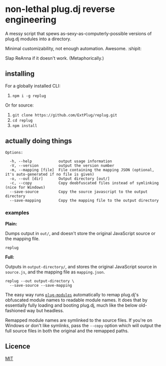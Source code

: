 # non-lethal plug.dj reverse engineering

A messy script that spews as-sexy-as-computerly-possible versions of plug.dj
modules into a directory.

Minimal customizability, not enough automation. Awesome. :shipit:

Slap ReAnna if it doesn't work. (Metaphorically.)

## installing

For a globally installed CLI:

1. `npm i -g replug`

Or for source:

1. `git clone https://github.com/ExtPlug/replug.git`
1. `cd replug`
1. `npm install`

## actually doing things

    Options:

      -h, --help            output usage information
      -V, --version         output the version number
      -m, --mapping [file]  File containing the mapping JSON (optional, it's auto-generated if no file is given)
      -o, --out [dir]       Output directory [out/]
      -c, --copy            Copy deobfuscated files instead of symlinking (nice for Windows)
      --save-source         Copy the source javascript to the output directory
      --save-mapping        Copy the mapping file to the output directory

### examples

**Plain:**

Dumps output in `out/`, and doesn't store the original JavaScript source or the
mapping file.

```
replug
```

**Full:**

Outputs in `output-directory/`, and stores the original JavaScript source in
`source.js`, and the mapping file as `mapping.json`.

```
replug --out output-directory \
  --save-source --save-mapping
```

The easy way runs [`plug-modules`](https://github.com/ExtPlug/plug-modules)
automatically to remap plug.dj's obfuscated module names to readable module
names. It does that by essentially fully loading and booting plug.dj, much like
the below old-fashioned way but headless.

Remapped module names are symlinked to the source files. If you're on Windows
or don't like symlinks, pass the `--copy` option which will output the full
source files in both the original and the remapped paths.

## Licence

[MIT](./LICENSE)
